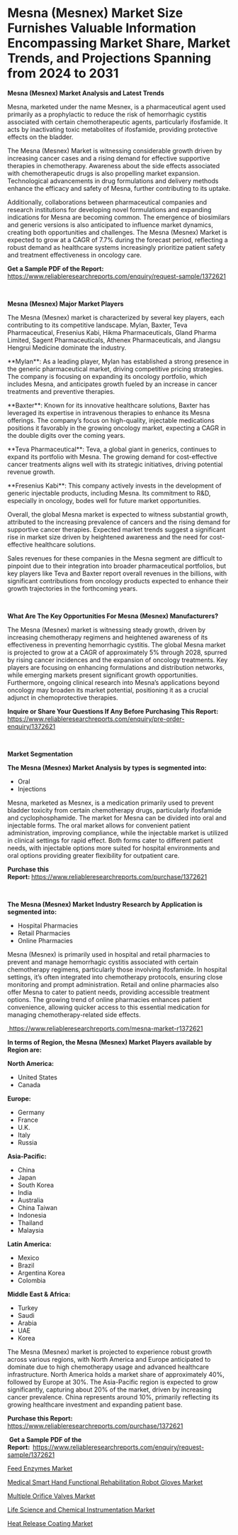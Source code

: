 <p><h1>Mesna (Mesnex) Market Size Furnishes Valuable Information Encompassing Market Share, Market Trends, and Projections Spanning from 2024 to 2031</h1></p><p><strong>Mesna (Mesnex) Market Analysis and Latest Trends</strong></p>
<p><p>Mesna, marketed under the name Mesnex, is a pharmaceutical agent used primarily as a prophylactic to reduce the risk of hemorrhagic cystitis associated with certain chemotherapeutic agents, particularly ifosfamide. It acts by inactivating toxic metabolites of ifosfamide, providing protective effects on the bladder.</p><p>The Mesna (Mesnex) Market is witnessing considerable growth driven by increasing cancer cases and a rising demand for effective supportive therapies in chemotherapy. Awareness about the side effects associated with chemotherapeutic drugs is also propelling market expansion. Technological advancements in drug formulations and delivery methods enhance the efficacy and safety of Mesna, further contributing to its uptake.</p><p>Additionally, collaborations between pharmaceutical companies and research institutions for developing novel formulations and expanding indications for Mesna are becoming common. The emergence of biosimilars and generic versions is also anticipated to influence market dynamics, creating both opportunities and challenges. The Mesna (Mesnex) Market is expected to grow at a CAGR of 7.7% during the forecast period, reflecting a robust demand as healthcare systems increasingly prioritize patient safety and treatment effectiveness in oncology care.</p></p>
<p><strong>Get a Sample PDF of the Report:&nbsp;</strong> <a href="https://www.reliableresearchreports.com/enquiry/request-sample/1372621?utm_campaign=31&utm_medium=2&utm_source=Github&utm_content=ia&utm_term=06122024&utm_id=mesna-mesnex">https://www.reliableresearchreports.com/enquiry/request-sample/1372621</a></p>
<p>&nbsp;</p>
<p><strong>Mesna (Mesnex) Major Market Players</strong></p>
<p><p>The Mesna (Mesnex) market is characterized by several key players, each contributing to its competitive landscape. Mylan, Baxter, Teva Pharmaceutical, Fresenius Kabi, Hikma Pharmaceuticals, Gland Pharma Limited, Sagent Pharmaceuticals, Athenex Pharmaceuticals, and Jiangsu Hengrui Medicine dominate the industry.</p><p>**Mylan**: As a leading player, Mylan has established a strong presence in the generic pharmaceutical market, driving competitive pricing strategies. The company is focusing on expanding its oncology portfolio, which includes Mesna, and anticipates growth fueled by an increase in cancer treatments and preventive therapies.</p><p>**Baxter**: Known for its innovative healthcare solutions, Baxter has leveraged its expertise in intravenous therapies to enhance its Mesna offerings. The company’s focus on high-quality, injectable medications positions it favorably in the growing oncology market, expecting a CAGR in the double digits over the coming years.</p><p>**Teva Pharmaceutical**: Teva, a global giant in generics, continues to expand its portfolio with Mesna. The growing demand for cost-effective cancer treatments aligns well with its strategic initiatives, driving potential revenue growth.</p><p>**Fresenius Kabi**: This company actively invests in the development of generic injectable products, including Mesna. Its commitment to R&D, especially in oncology, bodes well for future market opportunities.</p><p>Overall, the global Mesna market is expected to witness substantial growth, attributed to the increasing prevalence of cancers and the rising demand for supportive cancer therapies. Expected market trends suggest a significant rise in market size driven by heightened awareness and the need for cost-effective healthcare solutions.</p><p>Sales revenues for these companies in the Mesna segment are difficult to pinpoint due to their integration into broader pharmaceutical portfolios, but key players like Teva and Baxter report overall revenues in the billions, with significant contributions from oncology products expected to enhance their growth trajectories in the forthcoming years.</p></p>
<p>&nbsp;</p>
<p><strong>What Are The Key Opportunities For Mesna (Mesnex) Manufacturers?</strong></p>
<p><p>The Mesna (Mesnex) market is witnessing steady growth, driven by increasing chemotherapy regimens and heightened awareness of its effectiveness in preventing hemorrhagic cystitis. The global Mesna market is projected to grow at a CAGR of approximately 5% through 2028, spurred by rising cancer incidences and the expansion of oncology treatments. Key players are focusing on enhancing formulations and distribution networks, while emerging markets present significant growth opportunities. Furthermore, ongoing clinical research into Mesna’s applications beyond oncology may broaden its market potential, positioning it as a crucial adjunct in chemoprotective therapies.</p></p>
<p><strong>Inquire or Share Your Questions If Any Before Purchasing This Report:</strong> <a href="https://www.reliableresearchreports.com/enquiry/pre-order-enquiry/1372621?utm_campaign=31&utm_medium=2&utm_source=Github&utm_content=ia&utm_term=06122024&utm_id=mesna-mesnex">https://www.reliableresearchreports.com/enquiry/pre-order-enquiry/1372621</a></p>
<p>&nbsp;</p>
<p><strong>Market Segmentation</strong></p>
<p><strong>The Mesna (Mesnex) Market Analysis by types is segmented into:</strong></p>
<p><ul><li>Oral</li><li>Injections</li></ul></p>
<p><p>Mesna, marketed as Mesnex, is a medication primarily used to prevent bladder toxicity from certain chemotherapy drugs, particularly ifosfamide and cyclophosphamide. The market for Mesna can be divided into oral and injectable forms. The oral market allows for convenient patient administration, improving compliance, while the injectable market is utilized in clinical settings for rapid effect. Both forms cater to different patient needs, with injectable options more suited for hospital environments and oral options providing greater flexibility for outpatient care.</p></p>
<p><strong>Purchase this Report:&nbsp;</strong><a href="https://www.reliableresearchreports.com/purchase/1372621?utm_campaign=31&utm_medium=2&utm_source=Github&utm_content=ia&utm_term=06122024&utm_id=mesna-mesnex">https://www.reliableresearchreports.com/purchase/1372621</a></p>
<p>&nbsp;</p>
<p><strong>The Mesna (Mesnex) Market Industry Research by Application is segmented into:</strong></p>
<p><ul><li>Hospital Pharmacies</li><li>Retail Pharmacies</li><li>Online Pharmacies</li></ul></p>
<p><p>Mesna (Mesnex) is primarily used in hospital and retail pharmacies to prevent and manage hemorrhagic cystitis associated with certain chemotherapy regimens, particularly those involving ifosfamide. In hospital settings, it’s often integrated into chemotherapy protocols, ensuring close monitoring and prompt administration. Retail and online pharmacies also offer Mesna to cater to patient needs, providing accessible treatment options. The growing trend of online pharmacies enhances patient convenience, allowing quicker access to this essential medication for managing chemotherapy-related side effects.</p></p>
<p><a href="https://www.reliableresearchreports.com/mesna-market-r1372621?utm_campaign=31&utm_medium=2&utm_source=Github&utm_content=ia&utm_term=06122024&utm_id=mesna-mesnex">&nbsp;https://www.reliableresearchreports.com/mesna-market-r1372621</a></p>
<p><strong>In terms of Region, the Mesna (Mesnex) Market Players available by Region are:</strong></p>
<p>
    <p> <strong> North America: </strong>
        <ul>
            <li>United States</li>
            <li>Canada</li>
        </ul>
        </p> 
    <p> <strong> Europe: </strong>
        <ul>
            <li>Germany</li>
            <li>France</li>
            <li>U.K.</li>
            <li>Italy</li>
            <li>Russia</li>
        </ul>
        </p> 
    <p> <strong> Asia-Pacific: </strong>
        <ul>
            <li>China</li>
            <li>Japan</li>
            <li>South Korea</li>
            <li>India</li>
            <li>Australia</li>
            <li>China Taiwan</li>
            <li>Indonesia</li>
            <li>Thailand</li>
            <li>Malaysia</li>
        </ul>
        </p> 
    <p> <strong> Latin America: </strong>
        <ul>
            <li>Mexico</li>
            <li>Brazil</li>
            <li>Argentina Korea</li>
            <li>Colombia</li>
        </ul>
        </p> 
    <p> <strong> Middle East & Africa: </strong>
        <ul>
            <li>Turkey</li>
            <li>Saudi</li>
            <li>Arabia</li>
            <li>UAE</li>
            <li>Korea</li>
        </ul>
    </p>
    </p>
<p><p>The Mesna (Mesnex) market is projected to experience robust growth across various regions, with North America and Europe anticipated to dominate due to high chemotherapy usage and advanced healthcare infrastructure. North America holds a market share of approximately 40%, followed by Europe at 30%. The Asia-Pacific region is expected to grow significantly, capturing about 20% of the market, driven by increasing cancer prevalence. China represents around 10%, primarily reflecting its growing healthcare investment and expanding patient base.</p></p>
<p><strong>Purchase this Report: </strong><a href="https://www.reliableresearchreports.com/purchase/1372621?utm_campaign=31&utm_medium=2&utm_source=Github&utm_content=ia&utm_term=06122024&utm_id=mesna-mesnex">https://www.reliableresearchreports.com/purchase/1372621</a></p>
<p>&nbsp;<strong>Get a Sample PDF of the Report:&nbsp;&nbsp;</strong><a href="https://www.reliableresearchreports.com/enquiry/request-sample/1372621?utm_campaign=31&utm_medium=2&utm_source=Github&utm_content=ia&utm_term=06122024&utm_id=mesna-mesnex">https://www.reliableresearchreports.com/enquiry/request-sample/1372621</a></p>
<p><strong></strong></p>
<p><p><a href="https://www.linkedin.com/pulse/cumulative-effect-latest-trendss-disrupted-feed-enzymes-vqb2f?utm_campaign=31&utm_medium=2&utm_source=Github&utm_content=ia&utm_term=06122024&utm_id=mesna-mesnex">Feed Enzymes Market</a></p><p><a href="https://issuu.com/reportprime-2/docs/medical-smart-hand-functional-rehabilitation-robot?utm_campaign=31&utm_medium=2&utm_source=Github&utm_content=ia&utm_term=06122024&utm_id=mesna-mesnex">Medical Smart Hand Functional Rehabilitation Robot Gloves Market</a></p><p><a href="https://github.com/skerretflossie9297/Market-Research-Report-List-1/blob/main/multiple-orifice-valves-market.md?utm_campaign=31&utm_medium=2&utm_source=Github&utm_content=ia&utm_term=06122024&utm_id=mesna-mesnex">Multiple Orifice Valves Market</a></p><p><a href="https://www.linkedin.com/pulse/overview-life-science-chemical-instrumentation-market-competitive-k2v1f?utm_campaign=31&utm_medium=2&utm_source=Github&utm_content=ia&utm_term=06122024&utm_id=mesna-mesnex">Life Science and Chemical Instrumentation Market</a></p><p><a href="https://issuu.com/reportprime-2/docs/heat-release-coating-market-size-2030.pptx?utm_campaign=31&utm_medium=2&utm_source=Github&utm_content=ia&utm_term=06122024&utm_id=mesna-mesnex">Heat Release Coating Market</a></p></p>